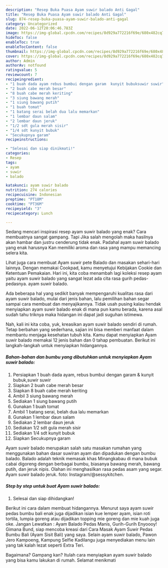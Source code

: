 ```yaml
---
description: "Resep Buka Puasa Ayam suwir balado Anti Gagal"
title: "Resep Buka Puasa Ayam suwir balado Anti Gagal"
slug: 874-resep-buka-puasa-ayam-suwir-balado-anti-gagal
category: Uncategorized
date: 2022-06-12T20:06:46.783Z
image: https://img-global.cpcdn.com/recipes/8d929a772216f69e/680x482cq70/ayam-suwir-balado-foto-resep-utama.jpg
hideToc: false
enableToc: true
enableTocContent: false
thumbnail: https://img-global.cpcdn.com/recipes/8d929a772216f69e/680x482cq70/ayam-suwir-balado-foto-resep-utama.jpg
cover: https://img-global.cpcdn.com/recipes/8d929a772216f69e/680x482cq70/ayam-suwir-balado-foto-resep-utama.jpg
author: Admin
authorAv: notfound
ratingvalue: 5
reviewcount: 7
recipeingredient:
- "1 buah dada ayam rebus bumbui dengan garam  kunyit bubuksuwir suwir"
- "2 buah cabe merah besar"
- "8 buah cabe merah keriting"
- "3 siung bawang merah"
- "1 siung bawang putih"
- "1 buah tomat"
- "1 batang serai belah dua lalu memarkan"
- "1 lembar daun salam"
- "2 lembar daun jeruk"
- "1/2 sdt gula merah sisir"
- "1/4 sdt kunyit bubuk"
- "Secukupnya garam"
recipeinstructions:

- "Selesai dan siap dinikmati!"
categories:
- Resep
tags:
- ayam
- suwir
- balado

katakunci: ayam suwir balado 
nutrition: 274 calories
recipecuisine: Indonesian
preptime: "PT18M"
cooktime: "PT36M"
recipeyield: "3"
recipecategory: Lunch

---
```



Sedang mencari inspirasi resep ayam suwir balado yang enak? Cara membuatnya sangat gampang. Tapi Jika salah mengolah maka hasilnya akan hambar dan justru cenderung tidak enak. Padahal ayam suwir balado yang enak harusnya Kan memiliki aroma dan rasa yang mampu memancing selera kita.


Lihat juga cara membuat Ayam suwir pete Balado dan masakan sehari-hari lainnya. Dengan memakai Cookpad, kamu menyetujui Kebijakan Cookie dan Ketentuan Pemakaian. Hari ini, kita coba menambah lagi koleksi resep ayam yaitu ayam suwir balado yang sangat lezat ada cita rasa gurih pedas-pedasnya. ayam suwir balado.

Ada beberapa hal yang sedikit banyak mempengaruhi kualitas rasa dari ayam suwir balado, mulai dari jenis bahan, lalu pemilihan bahan segar sampai cara membuat dan menyajikannya. Tidak usah pusing kalau hendak menyiapkan ayam suwir balado enak di mana pun kamu berada, karena asal sudah tahu triknya maka hidangan ini dapat jadi suguhan istimewa.


Nah, kali ini kita coba, yuk, kreasikan ayam suwir balado sendiri di rumah. Tetap berbahan yang sederhana, sajian ini bisa memberi manfaat dalam membantu menjaga kesehatan tubuh kita. Kamu dapat menyiapkan Ayam suwir balado memakai 12 jenis bahan dan 0 tahap pembuatan. Berikut ini langkah-langkah untuk menyiapkan hidangannya.

<!--inarticleads1-->

##### Bahan-bahan dan bumbu yang dibutuhkan untuk menyiapkan Ayam suwir balado:

1. Persiapkan 1 buah dada ayam, rebus bumbui dengan garam &amp; kunyit bubuk,suwir suwir
1. Siapkan 2 buah cabe merah besar
1. Siapkan 8 buah cabe merah keriting
1. Ambil 3 siung bawang merah
1. Sediakan 1 siung bawang putih
1. Gunakan 1 buah tomat
1. Ambil 1 batang serai, belah dua lalu memarkan
1. Gunakan 1 lembar daun salam
1. Sediakan 2 lembar daun jeruk
1. Sediakan 1/2 sdt gula merah sisir
1. Sediakan 1/4 sdt kunyit bubuk
1. Siapkan Secukupnya garam


Ayam suwir balado merupakan salah satu masakan rumahan yang menggunakan bahan dasar suwiran ayam dan dipadukan dengan bumbu balado. Balado adalah teknik memasak khas Minangkabau di mana bubuk cabai digoreng dengan berbagai bumbu, biasanya bawang merah, bawang putih, dan jeruk nipis. Olahan ini menghasilkan rasa pedas asam yang segar. Ayam suwir balado jeruk. foto: Instagram/@sessykitchen. 

<!--inarticleads2-->

##### Step by step untuk buat Ayam suwir balado:


1. Selesai dan siap dihidangkan!

Berikut ini cara dalam membuat hidangannya. Menurut saya ayam suwir pedas bumbu bali enak juga dijadikan isian kue lemper ayam, isian roti tortila, lumpia goreng atau dijadikan topping mie goreng dan mie kuah juga oke. Jangan Lewatkan : Ayam Balado Pedas Manis, Gurih-Gurih Enyoooy! Gimana Bund, siap mencoba kreasi dari Cara Masak Ayam Suwir Pedas Bumbu Bali (Ayam Sisit Bali) yang saya. Selain ayam suwir balado, Pawon Jero Kampoeng, Kampung Selfie Kadilangu juga menyediakan menu lain yang tak kalah lezat seperti Extra Teri. 

Bagaimana? Gampang kan? Itulah cara menyiapkan ayam suwir balado yang bisa kamu lakukan di rumah. Selamat menikmati
